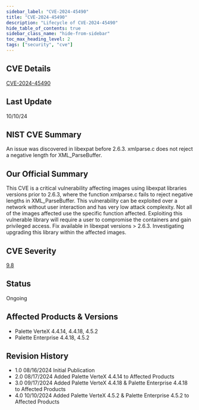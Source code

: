 ```yaml
---
sidebar_label: "CVE-2024-45490"
title: "CVE-2024-45490"
description: "Lifecycle of CVE-2024-45490"
hide_table_of_contents: true
sidebar_class_name: "hide-from-sidebar"
toc_max_heading_level: 2
tags: ["security", "cve"]
---
```


## CVE Details

[CVE-2024-45490](https://nvd.nist.gov/vuln/detail/CVE-2024-45490)

## Last Update

10/10/24

## NIST CVE Summary

An issue was discovered in libexpat before 2.6.3. xmlparse.c does not reject a negative length for XML_ParseBuffer.

## Our Official Summary

This CVE is a critical vulnerability affecting images using libexpat libraries versions prior to 2.6.3, where the
function xmlparse.c fails to reject negative lengths in XML_ParseBuffer. This vulnerability can be exploited over a
network without user interaction and has very low attack complexity. Not all of the images affected use the specific
function affected. Exploiting this vulnerable library will require a user to compromise the containers and gain
privileged access. Fix available in libexpat versions > 2.6.3. Investigating upgrading this library within the affected
images.

## CVE Severity

[9.8](https://nvd.nist.gov/vuln/detail/CVE-2024-45490)

## Status

Ongoing

## Affected Products & Versions

- Palette VerteX 4.4.14, 4.4.18, 4.5.2
- Palette Enterprise 4.4.18, 4.5.2

## Revision History

- 1.0 08/16/2024 Initial Publication
- 2.0 08/17/2024 Added Palette VerteX 4.4.14 to Affected Products
- 3.0 09/17/2024 Added Palette VerteX 4.4.18 & Palette Enterprise 4.4.18 to Affected Products
- 4.0 10/10/2024 Added Palette VerteX 4.5.2 & Palette Enterprise 4.5.2 to Affected Products
